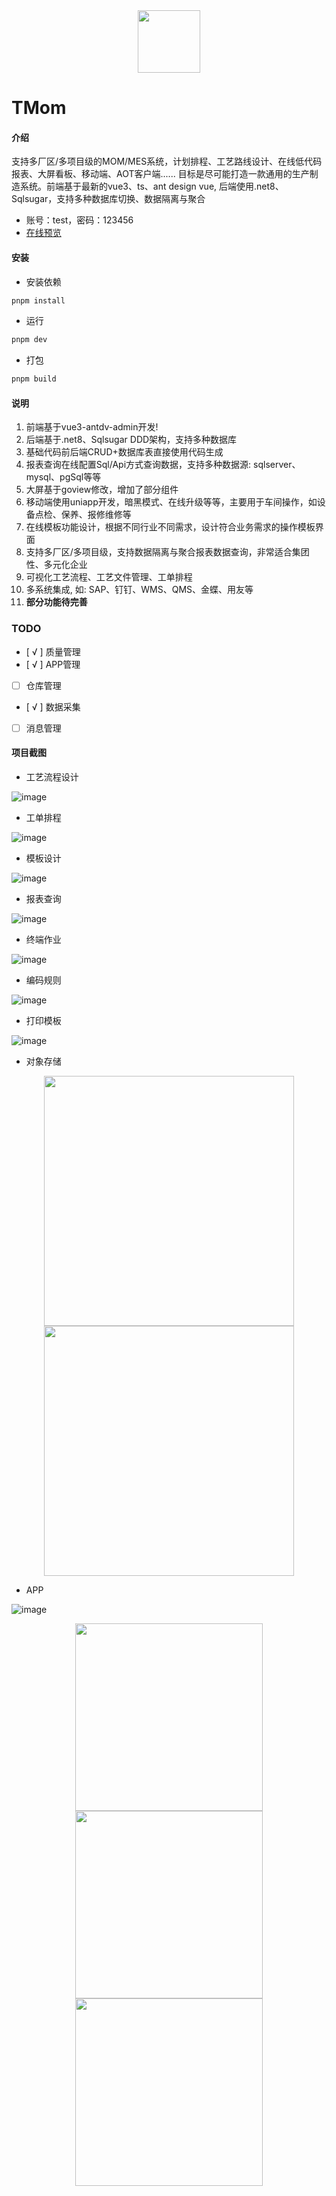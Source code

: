 
<div align=center><img src="./web/src/assets/images/logo.png" width="100"></div>

# TMom

#### 介绍
支持多厂区/多项目级的MOM/MES系统，计划排程、工艺路线设计、在线低代码报表、大屏看板、移动端、AOT客户端......
目标是尽可能打造一款通用的生产制造系统。前端基于最新的vue3、ts、ant design vue, 后端使用.net8、Sqlsugar，支持多种数据库切换、数据隔离与聚合

- 账号：test，密码：123456
- [在线预览](https://www.yefeng.club/)
  
#### 安装

- 安装依赖

```bash
pnpm install

```

- 运行

```bash
pnpm dev
```

- 打包

```bash
pnpm build
```


#### 说明

1. 前端基于vue3-antdv-admin开发!
2. 后端基于.net8、Sqlsugar DDD架构，支持多种数据库
3. 基础代码前后端CRUD+数据库表直接使用代码生成
4. 报表查询在线配置Sql/Api方式查询数据，支持多种数据源: sqlserver、mysql、pgSql等等
5. 大屏基于goview修改，增加了部分组件
6. 移动端使用uniapp开发，暗黑模式、在线升级等等，主要用于车间操作，如设备点检、保养、报修维修等
7. 在线模板功能设计，根据不同行业不同需求，设计符合业务需求的操作模板界面
8. 支持多厂区/多项目级，支持数据隔离与聚合报表数据查询，非常适合集团性、多元化企业
9. 可视化工艺流程、工艺文件管理、工单排程
10. 多系统集成, 如: SAP、钉钉、WMS、QMS、金蝶、用友等
11. **部分功能待完善**

### TODO

- [ √ ] 质量管理
- [ √ ] APP管理
- [   ] 仓库管理
- [ √ ] 数据采集
- [   ] 消息管理

#### 项目截图

- 工艺流程设计

![image](./web/src/assets/demo/1.png)

- 工单排程
  
![image](./web/src/assets/demo/2.png)

- 模板设计
  
![image](./web/src/assets/demo/3.png)

- 报表查询
  
![image](./web/src/assets/demo/11.png)

- 终端作业
  
![image](./web/src/assets/demo/6.png)

- 编码规则
  
![image](./web/src/assets/demo/7.png)

- 打印模板
  
![image](./web/src/assets/demo/10.png)

- 对象存储
  
<div align=center>
   <img src="./web/src/assets/demo/9.png" width="400">
   <img src="./web/src/assets/demo/8.png" width="400">
</div>

- APP
  
![image](./web/src/assets/demo/5.png)
  
<div align=center>
   <img src="./web/src/assets/demo/app1.png" width="300">
   <img src="./web/src/assets/demo/app2.png" width="300">
   <img src="./web/src/assets/demo/app3.png" width="300">
</div>